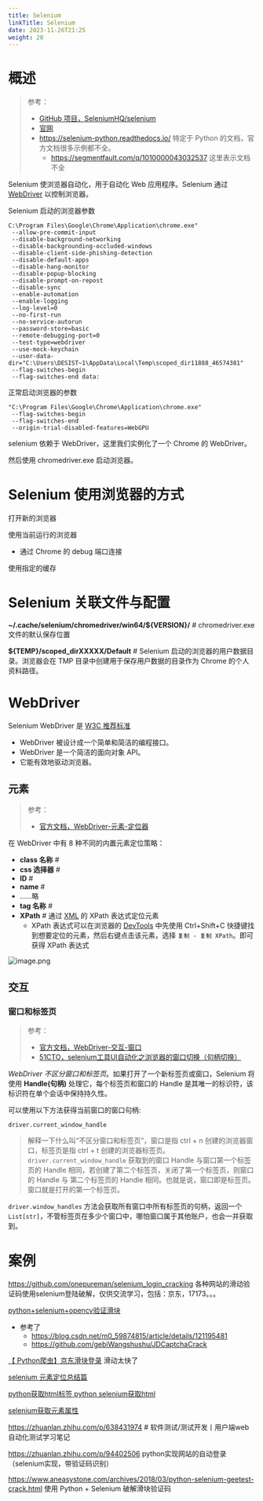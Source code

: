 ```yaml
---
title: Selenium
linkTitle: Selenium
date: 2023-11-26T21:25
weight: 20
---
```


# 概述

> 参考：
>
> - [GitHub 项目，SeleniumHQ/selenium](https://github.com/SeleniumHQ/selenium)
> - [官网](https://www.selenium.dev/)
> - https://selenium-python.readthedocs.io/ 特定于 Python 的文档，官方文档很多示例都不全。
>   - https://segmentfault.com/q/1010000043032537 这里表示文档不全

Selenium 使浏览器自动化，用于自动化 Web 应用程序。Selenium 通过 [WebDriver](/docs/Web/WebDriver/WebDriver.md) 以控制浏览器。

Selenium 启动的浏览器参数

```
C:\Program Files\Google\Chrome\Application\chrome.exe"
 --allow-pre-commit-input
 --disable-background-networking
 --disable-backgrounding-occluded-windows
 --disable-client-side-phishing-detection
 --disable-default-apps
 --disable-hang-monitor
 --disable-popup-blocking
 --disable-prompt-on-repost
 --disable-sync
 --enable-automation
 --enable-logging
 --log-level=0
 --no-first-run
 --no-service-autorun
 --password-store=basic
 --remote-debugging-port=0
 --test-type=webdriver
 --use-mock-keychain
 --user-data-dir="C:\Users\DESIST~1\AppData\Local\Temp\scoped_dir11888_46574381"
 --flag-switches-begin
 --flag-switches-end data:
```

正常启动浏览器的参数

```
"C:\Program Files\Google\Chrome\Application\chrome.exe"
 --flag-switches-begin
 --flag-switches-end
 --origin-trial-disabled-features=WebGPU
```

selenium 依赖于 WebDriver，这里我们实例化了一个 Chrome 的 WebDriver。

然后使用 chromedriver.exe 启动浏览器。

# Selenium 使用浏览器的方式

打开新的浏览器

使用当前运行的浏览器

- 通过 Chrome 的 debug 端口连接

使用指定的缓存

# Selenium 关联文件与配置

**~/.cache/selenium/chromedriver/win64/${VERSION}/** # chromedriver.exe 文件的默认保存位置

**${TEMP}/scoped_dirXXXXX/Default** # Selenium 启动的浏览器的用户数据目录。浏览器会在 TMP 目录中创建用于保存用户数据的目录作为 Chrome 的个人资料路径。

# WebDriver

Selenium WebDriver 是 [W3C 推荐标准](https://www.w3.org/TR/webdriver1/)

- WebDriver 被设计成一个简单和简洁的编程接口。
- WebDriver 是一个简洁的面向对象 API。
- 它能有效地驱动浏览器。

## 元素

> 参考：
>
> - [官方文档，WebDriver-元素-定位器](https://www.selenium.dev/zh-cn/documentation/webdriver/elements/locators/)

在 WebDriver 中有 8 种不同的内置元素定位策略：

- **class 名称** #
- **css 选择器** #
- **ID** #
- **name** #
- ......略
- **tag 名称** #
- **XPath** # 通过 [XML](/docs/2.编程/标记语言/XML.md) 的 XPath 表达式定位元素
  - XPath 表达式可以在浏览器的 [DevTools](/docs/Web/Browser/DevTools.md) 中先使用 Ctrl+Shift+C 快捷键找到想要定位的元素，然后右键点击该元素，选择 `复制 - 复制 XPath`。即可获得 XPath 表达式

![image.png](https://notes-learning.oss-cn-beijing.aliyuncs.com/selenium/202312031841908.png)

## 交互

### 窗口和标签页

> 参考：
>
> - [官方文档，WebDriver-交互-窗口](https://www.selenium.dev/zh-cn/documentation/webdriver/interactions/windows/)
> - [51CTO，selenium工具UI自动化之浏览器的窗口切换（句柄切换）](https://blog.51cto.com/u_15688254/5723115)

*WebDriver 不区分窗口和标签页*。如果打开了一个新标签页或窗口，Selenium 将使用 **Handle(句柄)** 处理它，每个标签页和窗口的 Handle 是其唯一的标识符，该标识符在单个会话中保持持久性。

可以使用以下方法获得当前窗口的窗口句柄:

```python
driver.current_window_handle
```

> 解释一下什么叫“不区分窗口和标签页”，窗口是指 ctrl + n 创建的浏览器窗口，标签页是指 ctrl + t 创建的浏览器标签页。`driver.current_window_handle` 获取到的窗口 Handle 与窗口第一个标签页的 Handle 相同，若创建了第二个标签页，关闭了第一个标签页，则窗口的 Handle 与 第二个标签页的 Handle 相同。也就是说，窗口即是标签页。窗口就是打开的第一个标签页。

`driver.window_handles` 方法会获取所有窗口中所有标签页的句柄，返回一个 `List[str]`，不管标签页在多少个窗口中，哪怕窗口属于其他账户，也会一并获取到。

# 案例

https://github.com/onepureman/selenium_login_cracking 各种网站的滑动验证码使用selenium登陆破解，仅供交流学习，包括：京东，17173。。。

[python+selenium+opencv验证滑块](https://www.cnblogs.com/lihongtaoya/p/16793699.html)

- 参考了
  - https://blog.csdn.net/m0_59874815/article/details/121195481
  - https://github.com/gebiWangshushu/JDCaptchaCrack

[【 Python爬虫】京东滑块登录](https://www.cnblogs.com/wanghong1994/p/17786278.html) 滑动太快了

[selenium 元素定位总结篇](http://testingpai.com/article/1689428003874#toc_h2_0)

[python获取html标签 python selenium获取html](https://blog.51cto.com/u_16099210/6987312)

[selenium获取元素属性](https://zhuanlan.zhihu.com/p/647664858)

https://zhuanlan.zhihu.com/p/638431974 # 软件测试/测试开发丨用户端web自动化测试学习笔记

https://zhuanlan.zhihu.com/p/94402506 python实现网站的自动登录（selenium实现，带验证码识别）

https://www.aneasystone.com/archives/2018/03/python-selenium-geetest-crack.html 使用 Python + Selenium 破解滑块验证码
